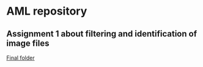 # AML repository

## Assignment 1 about filtering and identification of image files
[Final folder](https://www.github.com/g185/AMLrepository/Assignment1/final/)